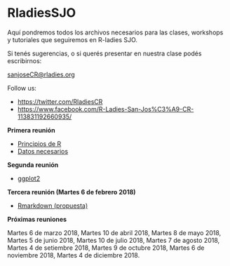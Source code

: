 # RladiesSJO

Aquí pondremos todos los archivos necesarios para las clases, workshops y tutoriales que seguiremos en R-ladies SJO.

Si tenés sugerencias, o si querés presentar en nuestra clase podés escribirnos:

sanjoseCR@rladies.org 

Follow us: 
- https://twitter.com/RladiesCR
- https://www.facebook.com/R-Ladies-San-Jos%C3%A9-CR-113831192660935/


**Primera reunión**

- [Principios de R](https://github.com/malfaro2/RladiesSJO/blob/master/Rladies.R)
- [Datos necesarios](https://github.com/malfaro2/RladiesSJO/blob/master/combined.csv)

**Segunda reunión**

- [ggplot2](https://github.com/malfaro2/RladiesSJO/blob/master/ggplot2.Rmd)


**Tercera reunión (Martes 6 de febrero 2018)**

- [Rmarkdown (propuesta)](https://github.com/mine-cetinkaya-rundel/dukelib-workshop-rmarkdown/blob/master/rmarkdown.pdf)

**Próximas reuniones**

Martes 6 de marzo 2018, Martes 10 de abril 2018, Martes 8 de mayo 2018, Martes 5 de junio 2018, Martes 10 de julio 2018, Martes 7 de agosto 2018, Martes 4 de setiembre 2018, Martes 9 de octubre 2018, Martes 6 de noviembre 2018, Martes 4 de diciembre 2018.
